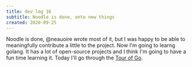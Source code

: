 ```yaml
---
title: dev log 16
subtitle: Noodle is done, onto new things
created: 2020-09-25
---
```


Noodle is done, @neauoire wrote most of it, but I was happy to be able to meaningfully contribute a little to the project. Now I'm going to learng golang. It has a lot of open-source projects and I think I'm going to have a fun time learning it. Today I'll go through the [Tour of Go](https://tour.golang.org/welcome/1).
